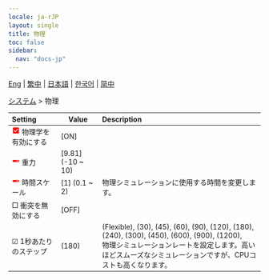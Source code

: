 ```yaml
---
locale: ja-rJP
layout: single
title: 物理
toc: false
sidebar:
  nav: "docs-jp"
---
```

[Eng](/dancexr/menu/2025.4/system/physics) | [繁中](/tw/dancexr/menu/2025.4/system/physics) | [日本語](/jp/dancexr/menu/2025.4/system/physics) | [한국어](/kr/dancexr/menu/2025.4/system/physics) | [简中](/zh/dancexr/menu/2025.4/system/physics)

[システム](../menu#システム) > 物理



| Setting | Value | Description |
| :--- | --- | :--- |
| <img src="/images/icon/ic_check_on.png" alt="check on icon"/> 物理学を有効にする| [ON] | 
| <img src="/images/icon/ic_slider.png" alt="slider icon"/> 重力| [9.81] (-10 ~ 10) | 
| <img src="/images/icon/ic_slider.png" alt="slider icon"/> 時間スケール| [1] (0.1 ~ 2) | 物理シミュレーションに使用する時間を変更します。
|  □ 衝突を無効にする| [OFF] | 
| ☑ 1秒あたりのステップ| (180) | (Flexible), (30), (45), (60), (90), (120), (180), (240), (300), (450), (600), (900), (1200), <br/>物理シミュレーションレートを設定します。高いほどスムーズなシミュレーションですが、CPUコストも高くなります。
